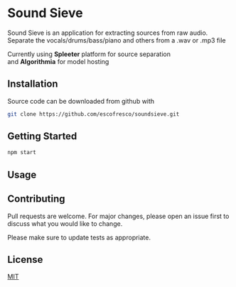 # Sound Sieve

Sound Sieve is an application for extracting sources from raw audio.
Separate the vocals/drums/bass/piano and others from a .wav or .mp3 file

Currently using **Spleeter** platform for source separation\
and **Algorithmia** for model hosting

## Installation

Source code can be downloaded from github with
```bash
git clone https://github.com/escofresco/soundsieve.git
```

## Getting Started

```bash
npm start
```

## Usage

<Add a gif here>

## Contributing
Pull requests are welcome. For major changes, please open an issue first to discuss what you would like to change.

Please make sure to update tests as appropriate.

## License
[MIT](https://raw.githubusercontent.com/escofresco/soundsieve/main/LICENSE)
